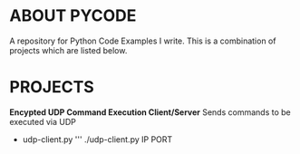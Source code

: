 # ABOUT PYCODE
A repository for Python Code Examples I write.  This is a combination of projects which are listed below.  

# PROJECTS

**Encypted UDP Command Execution Client/Server**
Sends commands to be executed via UDP
- udp-client.py
''' ./udp-client.py IP PORT
